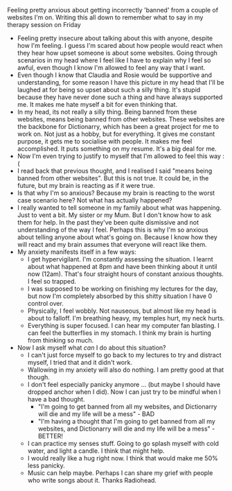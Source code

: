 Feeling pretty anxious about getting incorrectly 'banned' from a couple of websites I'm on. Writing this all down to remember what to say in my therapy session on Friday
- Feeling pretty insecure about talking about this with anyone, despite how I'm feeling. I guess I'm scared about how people would react when they hear how upset someone is about some websites. Going through scenarios in my head where I feel like I have to explain why I feel so awful, even though I know I'm allowed to feel any way that I want. 
- Even though I know that Claudia and Rosie would be supportive and understanding, for some reason I have this picture in my head that I'll be laughed at for being so upset about such a silly thing. It's stupid because they have never done such a thing and have always supported me. It makes me hate myself a bit for even thinking that. 
- In my head, its not really a silly thing. Being banned from these websites, means being banned from other websites. These websites are the backbone for Dictionarry, which has been a great project for me to work on. Not just as a hobby, but for everything. It gives me constant purpose, it gets me to socialise with people. It makes me feel accomplished. It puts something on my resume. It's a big deal for me.
- Now I'm even trying to justify to myself that I'm allowed to feel this way :(
- I read back that previous thought, and I realised I said "means being banned from other websites". But this is not true. It could be, in the future, but my brain is reacting as if it were true. 
- Is that why I'm so anxious? Because my brain is reacting to the worst case scenario here? Not what has actually happened? 
- I really wanted to tell someone in my family about what was happening. Just to vent a bit. My sister or my Mum. But I don't know how to ask them for help. In the past they've been quite dismissive and not understanding of the way I feel. Perhaps this is why I'm so anxious about telling anyone about what's going on. Because I know how they will react and my brain assumes that everyone will react like them. 
- My anxiety manifests itself in a few ways:
	- I get hypervigilant. I'm constantly assessing the situation. I learnt about what happened at 8pm and have been thinking about it until now (12am). That's four straight hours of constant anxious thoughts. I feel so trapped. 
	- I was supposed to be working on finishing my lectures for the day, but now I'm completely absorbed by this shitty situation I have 0 control over. 
	- Physically, I feel wobbly. Not nauseous, but almost like my head is about to falloff. I'm breathing heavy, my temples hurt, my neck hurts. 
	- Everything is super focused. I can hear my computer fan blasting. I can feel the butterflies in my stomach. I think my brain is hurting from thinking so much. 
- Now I ask myself what *can* I do about this situation?
	- I can't just force myself to go back to my lectures to try and distract myself, I tried that and it didn't work. 
	- Wallowing in my anxiety will also do nothing. I am pretty good at that though. 
	- I don't feel especially panicky anymore ... (but maybe I should have dropped anchor when I did). Now I can just try to be mindful when I have a bad thought. 
		- "I'm going to get banned from all my websites, and Dictionarry will die and my life will be a mess" - BAD
		- "I'm having a thought that I'm going to get banned from all my websites, and Dictionarry will die and my life will be a mess" - BETTER!
	- I can practice my senses stuff. Going to go splash myself with cold water, and light a candle. I think that might help. 
	- I would really like a hug right now. I think that would make me 50% less panicky. 
	- Music can help maybe. Perhaps I can share my grief with people who write songs about it. Thanks Radiohead.

